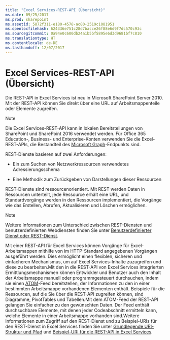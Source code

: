 ```yaml
---
title: "Excel Services-REST-API (Übersicht)"
ms.date: 09/25/2017
ms.prod: sharepoint
ms.assetid: 5872f311-e180-4578-ac80-2519c1081951
ms.openlocfilehash: 624336e751c28d7bacce26f88e6d9f7dc570c93c
ms.sourcegitcommit: 0a94e0c600db24a1b5bf5895e6d3d9681bf7c810
ms.translationtype: HT
ms.contentlocale: de-DE
ms.lasthandoff: 12/07/2017
---
```

# <a name="excel-services-rest-api-overview"></a>Excel Services-REST-API (Übersicht)

Die REST-API in Excel Services ist neu in Microsoft SharePoint Server 2010. Mit der REST-API können Sie direkt über eine URL auf Arbeitsmappenteile oder Elemente zugreifen.
  
> [!NOTE]
> Die Excel Services-REST-API kann in lokalen Bereitstellungen von SharePoint und SharePoint 2016 verwendet werden. Für Office 365 Education-, Business- und Enterprise-Konten verwenden Sie die Excel-REST-APIs, die Bestandteil des [Microsoft Graph]((http://graph.microsoft.io/de-DE/docs/api-reference/v1.0/resources/excel))-Endpunkts sind.
  
    
    


REST-Dienste basieren auf zwei Anforderungen:
  
    
    


- Ein zum Suchen von Netzwerkressourcen verwendetes Adressierungsschema
    
  
- Eine Methodik zum Zurückgeben von Darstellungen dieser Ressourcen
    
  
REST-Dienste sind ressourcenorientiert. Mit REST werden Daten in Ressourcen unterteilt, jede Ressource erhält eine URL, und Standardvorgänge werden in den Ressourcen implementiert, die Vorgänge wie das Erstellen, Abrufen, Aktualisieren und Löschen ermöglichen. 

> [!NOTE]
> Weitere Informationen zum Unterschied zwischen REST-Diensten und benutzerdefinierten Webdiensten finden Sie unter [Benutzerdefinierter Dienst oder REST-Dienst]((http://msdn.microsoft.com/de-DE/magazine/dd882522.aspx)). 
  
    
    

Mit einer REST-API für Excel Services können Vorgänge für Excel-Arbeitsmappen mithilfe von im HTTP-Standard angegebenen Vorgängen ausgeführt werden. Dies ermöglicht einen flexiblen, sicheren und einfacheren Mechanismus, um auf Excel Services-Inhalte zuzugreifen und diese zu bearbeiten.Mit den in die REST-API von Excel Services integrierten Ermittlungsmechanismen können Entwickler und Benutzer auch den Inhalt der Arbeitsmappe manuell oder programmgesteuert durchsuchen, indem sie einen  [ATOM]((http://tools.ietf.org/html/rfc4287))-Feed bereitstellen, der Informationen zu den in einer bestimmten Arbeitsmappe vorhandenen Elementen enthält. Beispiele für die Ressourcen, auf die Sie über die REST-API zugreifen können, sind Diagramme, PivotTables und Tabellen.Mit dem ATOM-Feed der REST-API gelangen Sie einfacher zu den gewünschten Daten. Der Feed enthält durchsuchbare Elemente, mit denen jeder Codeabschnitt ermitteln kann, welche Elemente in einer Arbeitsmappe vorhanden sind.Weitere Informationen zum Zugriff auf den REST-Dienst und zu Beispiel-URIs für den REST-Dienst in Excel Services finden Sie unter  [Grundlegende URI-Struktur und Pfad](basic-uri-structure-and-path.md) und [Beispiel-URI für die REST-API in Excel Services](sample-uri-for-excel-services-rest-api.md).
